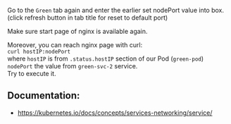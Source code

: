 
Go to the `Green` tab again and enter the earlier set nodePort value into box. (click refresh button in tab title for reset to default port)  

Make sure start page of nginx is available again.  


Moreover, you can reach nginx page with curl:  
`curl hostIP:nodePort`  
where `hostIP` is from `.status.hostIP` section of our Pod (`green-pod`)  
      `nodePort` the value from `green-svc-2` service.  
Try to execute it.


## Documentation:
- https://kubernetes.io/docs/concepts/services-networking/service/
